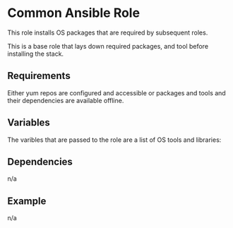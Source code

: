 # Common Ansible Role

This role installs OS packages that are required by subsequent roles.

This is a base role that lays down required packages, and tool before installing the stack.

## Requirements

Either yum repos are configured and accessible or packages and tools and their dependencies are available offline.

## Variables

The varibles that are passed to the role are a list of OS tools and libraries:

## Dependencies

n/a

## Example

n/a
